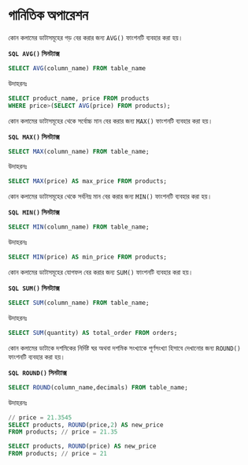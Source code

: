 # গানিতিক অপারেশন


কোন কলামের ডাটাসমূহের গড় বের করার জন্য `AVG()` ফাংশনটি ব্যবহার করা হয়।

**`SQL AVG()` সিনট্যাক্স**
```sql
SELECT AVG(column_name) FROM table_name
```
উদাহরনঃ
```sql
SELECT product_name, price FROM products
WHERE price>(SELECT AVG(price) FROM products);
```

কোন কলামের ডাটাসমূহের থেকে সর্বোচ্চ মান বের করার জন্য `MAX()` ফাংশনটি ব্যবহার করা হয়।

**`SQL MAX()` সিনট্যাক্স**
```sql
SELECT MAX(column_name) FROM table_name;
```
উদাহরনঃ
```sql
SELECT MAX(price) AS max_price FROM products;
```

কোন কলামের ডাটাসমূহের থেকে সর্বনিম্ন মান বের করার জন্য `MIN()` ফাংশনটি ব্যবহার করা হয়।

**`SQL MIN()` সিনট্যাক্স**
```sql
SELECT MIN(column_name) FROM table_name;
```
উদাহরনঃ
```sql
SELECT MIN(price) AS min_price FROM products;
```

কোন কলামের ডাটাসমূহের যোগফল বের করার জন্য `SUM()` ফাংশনটি ব্যবহার করা হয়।

**`SQL SUM()` সিনট্যাক্স**
```sql
SELECT SUM(column_name) FROM table_name;
```
উদাহরনঃ
```sql
SELECT SUM(quantity) AS total_order FROM orders;
```
কোন কলামের ডাটাকে দশমিকের নির্দিষ্ট ঘর অথবা দশমিক সংখ্যাকে পূর্ণসংখ্যা হিসাবে দেখানোর জন্য `ROUND()` ফাংশনটি ব্যবহার করা হয়।

**`SQL ROUND()` সিনট্যাক্স**
```sql
SELECT ROUND(column_name,decimals) FROM table_name;
```
উদাহরনঃ
```sql
// price = 21.3545
SELECT products, ROUND(price,2) AS new_price
FROM products; // price = 21.35

SELECT products, ROUND(price) AS new_price
FROM products; // price = 21
```

